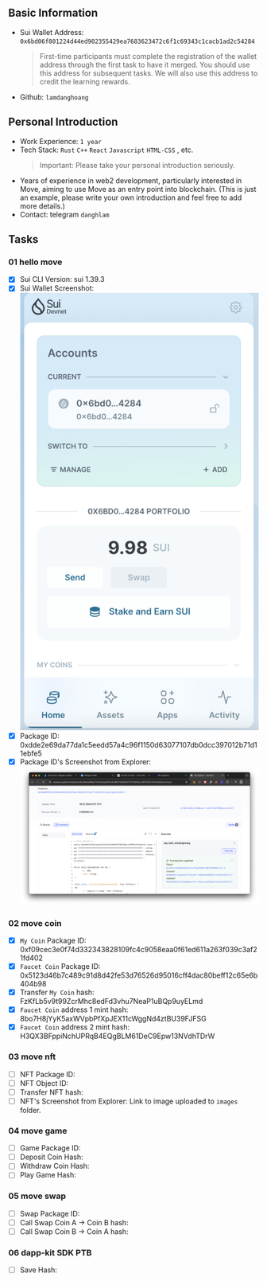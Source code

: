 ## Basic Information

- Sui Wallet Address: `0x6bd06f801224d44ed902355429ea7683623472c6f1c69343c1cacb1ad2c54284`
  > First-time participants must complete the registration of the wallet address through the first task to have it merged. You should use this address for subsequent tasks. We will also use this address to credit the learning rewards.
- Github: `lamdanghoang`

## Personal Introduction

- Work Experience: `1 year`
- Tech Stack: `Rust` `C++` `React` `Javascript` `HTML-CSS` , etc.
  > Important: Please take your personal introduction seriously.
- Years of experience in web2 development, particularly interested in Move, aiming to use Move as an entry point into blockchain. (This is just an example, please write your own introduction and feel free to add more details.)
- Contact: telegram `danghlam`

## Tasks

### 01 hello move

- [x] Sui CLI Version: sui 1.39.3
- [x] Sui Wallet Screenshot: ![](images/sui_wallet.png)
- [x] Package ID: 0xdde2e69da77da1c5eedd57a4c96f1150d63077107db0dcc397012b71d11ebfe5
- [x] Package ID's Screenshot from Explorer: ![](images/package_id_explorer.png)

### 02 move coin

- [x] `My Coin` Package ID: 0xf09cec3e0f74d332343828109fc4c9058eaa0f61ed611a263f039c3af21fd402
- [x] `Faucet Coin` Package ID: 0x5123d46b7c489c91d8d42fe53d76526d95016cff4dac80beff12c65e6b404b98
- [x] Transfer `My Coin` hash: FzKfLb5v9t99ZcrMhc8edFd3vhu7NeaP1uBQp9uyELmd
- [x] `Faucet Coin` address 1 mint hash: 8bo7H8jYyK5axWVpbPfXpJEX11cWggNd4ztBU39FJFSG
- [x] `Faucet Coin` address 2 mint hash: H3QX3BFppiNchUPRqB4EQgBLM61DeC9Epw13NVdhTDrW

### 03 move nft

- [ ] NFT Package ID:
- [ ] NFT Object ID:
- [ ] Transfer NFT hash:
- [ ] NFT's Screenshot from Explorer: Link to image uploaded to `images` folder.

### 04 move game

- [ ] Game Package ID:
- [ ] Deposit Coin Hash:
- [ ] Withdraw Coin Hash:
- [ ] Play Game Hash:

### 05 move swap

- [ ] Swap Package ID:
- [ ] Call Swap Coin A -> Coin B hash:
- [ ] Call Swap Coin B -> Coin A hash:

### 06 dapp-kit SDK PTB

- [ ] Save Hash:
